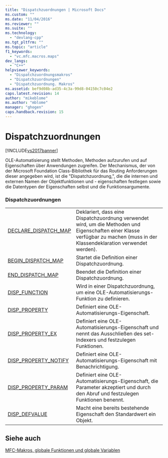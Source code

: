 ```yaml
---
title: "Dispatchzuordnungen | Microsoft Docs"
ms.custom: ""
ms.date: "11/04/2016"
ms.reviewer: ""
ms.suite: ""
ms.technology: 
  - "devlang-cpp"
ms.tgt_pltfrm: ""
ms.topic: "article"
f1_keywords: 
  - "vc.mfc.macros.maps"
dev_langs: 
  - "C++"
helpviewer_keywords: 
  - "Dispatchzuordnungsmakros"
  - "Dispatchzuordnungen"
  - "Dispatchzuordnung. Makros"
ms.assetid: bef9d08b-ad35-4c3a-99d8-04150c7c04e2
caps.latest.revision: 14
author: "mikeblome"
ms.author: "mblome"
manager: "ghogen"
caps.handback.revision: 15
---
```

# Dispatchzuordnungen
[!INCLUDE[vs2017banner](../../assembler/inline/includes/vs2017banner.md)]

OLE\-Automatisierung stellt Methoden, Methoden aufzurufen und auf Eigenschaften über Anwendungen zugreifen.  Der Mechanismus, der von der Microsoft Foundation Class\-Bibliothek für das Routing Anforderungen dieser angegeben wird, ist die "Dispatchzuordnung,", die die internen und externen Namen der Objektfunktionen und \- eigenschaften festlegen sowie die Datentypen der Eigenschaften selbst und die Funktionsargumente.  
  
### Dispatchzuordnungen  
  
|||  
|-|-|  
|[DECLARE\_DISPATCH\_MAP](../Topic/DECLARE_DISPATCH_MAP.md)|Deklariert, dass eine Dispatchzuordnung verwendet wird, um die Methoden und Eigenschaften einer Klasse verfügbar zu machen \(muss in der Klassendeklaration verwendet werden\).|  
|[BEGIN\_DISPATCH\_MAP](../Topic/BEGIN_DISPATCH_MAP.md)|Startet die Definition einer Dispatchzuordnung.|  
|[END\_DISPATCH\_MAP](../Topic/END_DISPATCH_MAP.md)|Beendet die Definition einer Dispatchzuordnung.|  
|[DISP\_FUNCTION](../Topic/DISP_FUNCTION.md)|Wird in einer Dispatchzuordnung, um eine OLE\-Automatisierungs\-Funktion zu definieren.|  
|[DISP\_PROPERTY](../Topic/DISP_PROPERTY.md)|Definiert eine OLE\-Automatisierungs\-Eigenschaft.|  
|[DISP\_PROPERTY\_EX](../Topic/DISP_PROPERTY_EX.md)|Definiert eine OLE\-Automatisierungs\-Eigenschaft und nennt das Ausschließen des set\-Indexers und festzulegen Funktionen.|  
|[DISP\_PROPERTY\_NOTIFY](../Topic/DISP_PROPERTY_NOTIFY.md)|Definiert eine OLE\-Automatisierungs\-Eigenschaft mit Benachrichtigung.|  
|[DISP\_PROPERTY\_PARAM](../Topic/DISP_PROPERTY_PARAM.md)|Definiert eine OLE\-Automatisierungs\-Eigenschaft, die Parameter akzeptiert und durch den Abruf und festzulegen Funktionen benennt.|  
|[DISP\_DEFVALUE](../Topic/DISP_DEFVALUE.md)|Macht eine bereits bestehende Eigenschaft den Standardwert ein Objekt.|  
  
## Siehe auch  
 [MFC\-Makros, globale Funktionen und globale Variablen](../../mfc/reference/mfc-macros-and-globals.md)